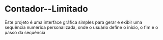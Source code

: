 # Contador--Limitado
Este projeto é uma interface gráfica simples para gerar e exibir uma sequência numérica personalizada, onde o usuário define o início, o fim e o passo da sequência 

